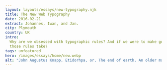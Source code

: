 ```yaml
---
layout: layouts/essays/new-typography.njk
title: The New Web Typography
date: 2016-02-21
extract: Johannes, Iwan, and Jan.
city: Plymouth
country: UK
intro:
  Why are we obsessed with typographic rules? And if we were to make guidelines for setting text on the web, what form should
  those rules take?
tags: unfeatured
hero: /images/essays/home/new.webp
alt: "John Augustus Knapp, Etidorhpa, or, The end of earth. An older man is standing in an underground cave, immersed in water up to his waist in the company of an eerie creature with a near featureless face. A ray of light coming from an opening in the roof above casts its glow upon them as the man thrusts his arms upward."
---
```

